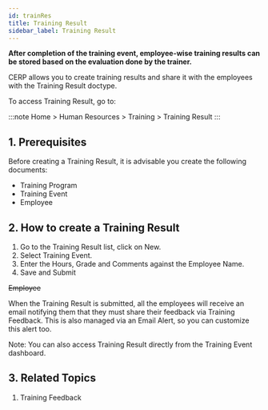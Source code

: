 ```yaml
---
id: trainRes
title: Training Result
sidebar_label: Training Result
---
```


**After completion of the training event, employee-wise training results can be stored based on the evaluation done by the trainer.**

CERP allows you to create training results and share it with the employees with the Training Result doctype.

To access Training Result, go to:

:::note
Home > Human Resources > Training > Training Result
:::

## 1. Prerequisites

Before creating a Training Result, it is advisable you create the following documents:

- Training Program
- Training Event
- Employee

## 2. How to create a Training Result

1. Go to the Training Result list, click on New.
1. Select Training Event.
1. Enter the Hours, Grade and Comments against the Employee Name.
1. Save and Submit

~~Employee~~

When the Training Result is submitted, all the employees will receive an email notifying them that they must share their feedback via Training Feedback. This is also managed via an Email Alert, so you can customize this alert too.

Note: You can also access Training Result directly from the Training Event dashboard.

## 3. Related Topics

1. Training Feedback

